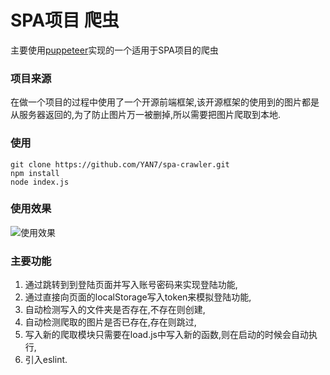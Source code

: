# SPA项目 爬虫

主要使用[puppeteer](https://zhaoqize.github.io/puppeteer-api-zh_CN/)实现的一个适用于SPA项目的爬虫

### 项目来源

在做一个项目的过程中使用了一个开源前端框架,该开源框架的使用到的图片都是从服务器返回的,为了防止图片万一被删掉,所以需要把图片爬取到本地.

### 使用
```
git clone https://github.com/YAN7/spa-crawler.git
npm install
node index.js
```

### 使用效果

![使用效果](https://i.bmp.ovh/imgs/2021/02/1aa60061991dcb45.png)

### 主要功能

1. 通过跳转到到登陆页面并写入账号密码来实现登陆功能,
2. 通过直接向页面的localStorage写入token来模拟登陆功能,
3. 自动检测写入的文件夹是否存在,不存在则创建,
4. 自动检测爬取的图片是否已存在,存在则跳过,
5. 写入新的爬取模块只需要在load.js中写入新的函数,则在启动的时候会自动执行,
6. 引入eslint.
